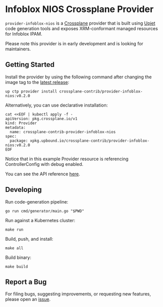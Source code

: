 # Infoblox NIOS Crossplane Provider

`provider-infoblox-nios` is a [Crossplane](https://crossplane.io/) provider that
is built using [Upjet](https://github.com/crossplane/upjet) code
generation tools and exposes XRM-conformant managed resources for
Infoblox IPAM.

Please note this provider is in early development and is looking for maintainers.

## Getting Started

Install the provider by using the following command after changing the image tag
to the [latest release](https://marketplace.upbound.io/providers/crossplane-contrib/provider-infoblox-nios):

```shell
up ctp provider install crossplane-contrib/provider-infoblox-nios:v0.2.0
```

Alternatively, you can use declarative installation:

```shell
cat <<EOF | kubectl apply -f -
apiVersion: pkg.crossplane.io/v1
kind: Provider
metadata:
  name: crossplane-contrib-provider-infoblox-nios
spec:
  package: xpkg.upbound.io/crossplane-contrib/provider-infoblox-nios:v0.2.0
EOF
```

Notice that in this example Provider resource is referencing ControllerConfig with debug enabled.

You can see the API reference [here](https://doc.crds.dev/github.com/crossplane-contrib/provider-infoblox-nios).

## Developing

Run code-generation pipeline:

```console
go run cmd/generator/main.go "$PWD"
```

Run against a Kubernetes cluster:

```console
make run
```

Build, push, and install:

```console
make all
```

Build binary:

```console
make build
```

## Report a Bug

For filing bugs, suggesting improvements, or requesting new features, please
open an [issue](https://github.com/crossplane-contrib/provider-infoblox-nios/issues).
